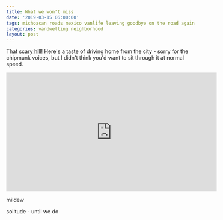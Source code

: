 ```yaml
---
title: What we won't miss
date: '2019-03-15 06:00:00'
tags: michoacan roads mexico vanlife leaving goodbye on the road again journey
categories: vandwelling neighborhood
layout: post
---
```


That [scary hill](https://reverdecer.annalisagross.com/2018/09/02/la-colina-de-la-muerte/)! Here's a taste of driving home from the city - sorry for the chipmunk voices, but I didn't think you'd want to sit through it at normal speed.

<iframe width="560" height="315" src="https://www.youtube-nocookie.com/embed/-xbqAGkzkfE" frameborder="0" allow="accelerometer; autoplay; encrypted-media; gyroscope; picture-in-picture" allowfullscreen></iframe>

mildew

solitude - until we do